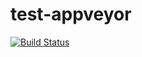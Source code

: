 # test-appveyor

[![Build Status](https://ci.appveyor.com/api/projects/status/github/kroggen/test-appveyor?svg=true)](https://ci.appveyor.com/project/kroggen/test-appveyor)
